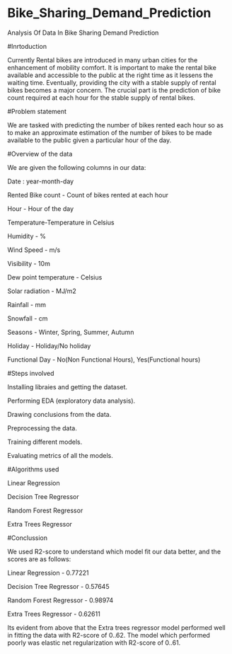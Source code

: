 # Bike_Sharing_Demand_Prediction
Analysis Of Data In Bike Sharing Demand Prediction


#Inrtoduction

Currently Rental bikes are introduced in many urban cities for the enhancement of mobility comfort. It is important to make the rental bike available and accessible to the public at the right time as it lessens the waiting time. Eventually, providing the city with a stable supply of rental bikes becomes a major concern. The crucial part is the prediction of bike count required at each hour for the stable supply of rental bikes.


#Problem statement

We are tasked with predicting the number of bikes rented each hour so as to make an approximate estimation of the number of bikes to be made available to the public given a particular hour of the day.


#Overview of the data

 We are given the following columns in our data:

Date : year-month-day

Rented Bike count - Count of bikes rented at each hour

Hour - Hour of the day

Temperature-Temperature in Celsius

Humidity - %

Wind Speed - m/s

Visibility - 10m

Dew point temperature - Celsius

Solar radiation - MJ/m2

Rainfall - mm

Snowfall - cm

Seasons - Winter, Spring, Summer, Autumn

Holiday - Holiday/No holiday

Functional Day - No(Non Functional Hours), Yes(Functional hours)


#Steps involved

Installing libraies and getting the dataset.

Performing EDA (exploratory data analysis).

Drawing conclusions from the data.

Preprocessing the data.

Training different models.

Evaluating metrics of all the models.



#Algorithms used

Linear Regression

Decision Tree Regressor

Random Forest Regressor

Extra Trees Regressor


#Conclussion

We used R2-score to understand which model fit our data better, and the scores are as follows:

Linear Regression - 0.77221

Decision Tree Regressor - 0.57645

Random Forest Regressor - 0.98974

Extra Trees Regressor -  0.62611

Its evident from above that the Extra trees regressor model performed well in fitting the data with R2-score of 0..62. The model which performed poorly was elastic net regularization with R2-score of 0..61.
